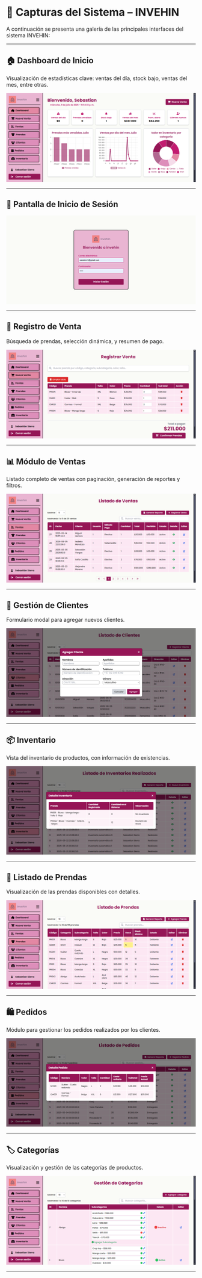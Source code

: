 # 📸 Capturas del Sistema – INVEHIN

A continuación se presenta una galería de las principales interfaces del sistema INVEHIN:

---

## 🏠 Dashboard de Inicio

Visualización de estadísticas clave: ventas del día, stock bajo, ventas del mes, entre otras.

![Dashboard](../assets/dashboard.png)

---

## 🔐 Pantalla de Inicio de Sesión

![Login](../assets/login.png)

---

## 🛒 Registro de Venta

Búsqueda de prendas, selección dinámica, y resumen de pago.

![Registrar Venta](../assets/registrar-venta.png)

---

## 📊 Módulo de Ventas

Listado completo de ventas con paginación, generación de reportes y filtros.

![Listado de Ventas](../assets/listado-ventas.png)

---

## 👥 Gestión de Clientes

Formulario modal para agregar nuevos clientes.

![Clientes](../assets/clientes.png)

---

## 📦 Inventario

Vista del inventario de productos, con información de existencias.

![Inventario](../assets/inventario.png)

---

## 👕 Listado de Prendas

Visualización de las prendas disponibles con detalles.

![Listado de Prendas](../assets/listado-prendas.png)

---

## 🛍️ Pedidos

Módulo para gestionar los pedidos realizados por los clientes.

![Pedidos](../assets/pedidos.png)

---

## 🏷️ Categorías

Visualización y gestión de las categorías de productos.

![Categorías](../assets/categorias.png)

---
